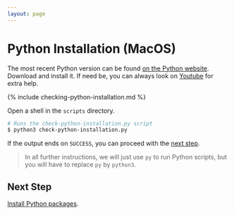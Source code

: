 ```yaml
---
layout: page
---
```


# Python Installation (MacOS)

The most recent Python version can be found [on the Python website](https://www.python.org/downloads/).
Download and install it.
If need be, you can always look on [Youtube](https://youtu.be/36Uu4Gn_A3o?t=112) for extra help.

{% include checking-python-installation.md %}

Open a shell in the `scripts` directory.

```bash
# Runs the check-python-installation.py script
$ python3 check-python-installation.py
```

If the output ends on `SUCCESS`, you can proceed with the [next step](python-packages.md).

> In all further instructions, we will just use `py` to run Python scripts, but you will have to replace `py` by `python3`.

## Next Step

[Install Python packages](packages.md).
